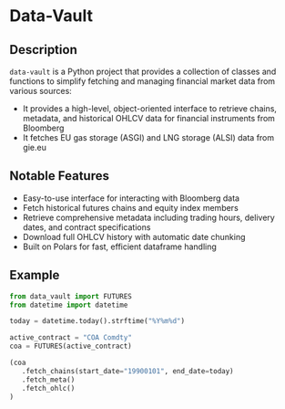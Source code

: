 # Data-Vault

## Description
`data-vault` is a Python project that provides a collection of classes and functions to simplify fetching and managing financial market data from various sources: 
- It provides a high-level, object-oriented interface to retrieve chains, metadata, and historical OHLCV data for financial instruments from Bloomberg
- It fetches EU gas storage (ASGI) and LNG storage (ALSI) data from gie.eu


## Notable Features
- Easy-to-use interface for interacting with Bloomberg data
- Fetch historical futures chains and equity index members
- Retrieve comprehensive metadata including trading hours, delivery dates, and contract specifications
- Download full OHLCV history with automatic date chunking
- Built on Polars for fast, efficient dataframe handling

## Example

```python
from data_vault import FUTURES
from datetime import datetime

today = datetime.today().strftime("%Y%m%d")

active_contract = "COA Comdty"
coa = FUTURES(active_contract)

(coa
   .fetch_chains(start_date="19900101", end_date=today)
   .fetch_meta()
   .fetch_ohlc()
)

```
